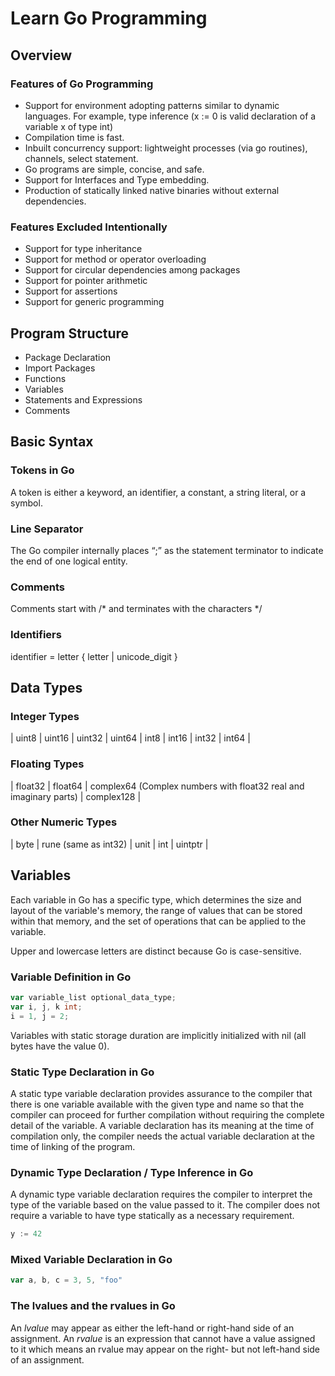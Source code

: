 # Learn Go Programming

## Overview

### Features of Go Programming

* Support for environment adopting patterns similar to dynamic languages. For example, type inference (x := 0 is valid declaration of a variable x of type int)
* Compilation time is fast.
* Inbuilt concurrency support: lightweight processes (via go routines), channels, select statement.
* Go programs are simple, concise, and safe.
* Support for Interfaces and Type embedding.
* Production of statically linked native binaries without external dependencies.

### Features Excluded Intentionally

* Support for type inheritance
* Support for method or operator overloading
* Support for circular dependencies among packages
* Support for pointer arithmetic
* Support for assertions
* Support for generic programming

## Program Structure

* Package Declaration
* Import Packages
* Functions
* Variables
* Statements and Expressions
* Comments

## Basic Syntax

### Tokens in Go

A token is either a keyword, an identifier, a constant, a string literal, or a symbol.

### Line Separator

The Go compiler internally places “;” as the statement terminator to indicate the end of one logical entity.

### Comments

Comments start with /* and terminates with the characters */

### Identifiers

identifier = letter { letter | unicode_digit }

## Data Types

### Integer Types

| uint8 | uint16 |  uint32 | uint64 | int8 | int16 | int32 | int64 |

### Floating Types

| float32 | float64 | complex64 (Complex numbers with float32 real and imaginary parts) | complex128 |

### Other Numeric Types

| byte | rune (same as int32) | unit | int | uintptr |

## Variables

Each variable in Go has a specific type, which determines the size and layout of the variable's memory, the range of values that can be stored within that memory, and the set of operations that can be applied to the variable.

Upper and lowercase letters are distinct because Go is case-sensitive.

### Variable Definition in Go

```go
var variable_list optional_data_type;
var i, j, k int;
i = 1, j = 2;
```

Variables with static storage duration are implicitly initialized with nil (all bytes have the value 0).

### Static Type Declaration in Go

A static type variable declaration provides assurance to the compiler that there is one variable available with the given type and name so that the compiler can proceed for further compilation without requiring the complete detail of the variable. A variable declaration has its meaning at the time of compilation only, the compiler needs the actual variable declaration at the time of linking of the program.

### Dynamic Type Declaration / Type Inference in Go

A dynamic type variable declaration requires the compiler to interpret the type of the variable based on the value passed to it. The compiler does not require a variable to have type statically as a necessary requirement.

```go
y := 42
```

### Mixed Variable Declaration in Go

```go
var a, b, c = 3, 5, "foo"
```

### The lvalues and the rvalues in Go

An *lvalue* may appear as either the left-hand or right-hand side of an assignment. An *rvalue* is an expression that cannot have a value assigned to it which means an rvalue may appear on the right- but not left-hand side of an assignment.
